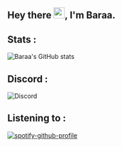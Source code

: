 ## Hey there <img src="https://user-images.githubusercontent.com/1303154/88677602-1635ba80-d120-11ea-84d8-d263ba5fc3c0.gif" width="25">, I'm Baraa.

## Stats :
![Baraa's GitHub stats](https://github-readme-stats.vercel.app/api?username=iobaraa&show_icons=true&theme=dark)
## Discord :
 ![Discord](https://discord.c99.nl/widget/theme-1/1107716096766779502.png)

## Listening to : 
[![spotify-github-profile](https://spotify-github-profile.vercel.app/api/view?uid=31qxfbgehbyobmubiwwdceao7iaa&cover_image=false&theme=default&show_offline=false&background_color=121212&interchange=false&bar_color=53b14f&bar_color_cover=false)](https://github.com/kittinan/spotify-github-profile)